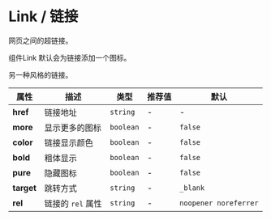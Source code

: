 # Link / 链接

网页之间的超链接。

<ex-code name="ex-link-basic">

组件<g-code>Link</g-code> 默认会为链接添加一个图标。

</ex-code>

<ex-code name="ex-link-more">

另一种风格的链接。

</ex-code>

<ex-footer >

| 属性       | 描述              | 类型      | 推荐值 | 默认                  |
| ---------- | ----------------- | --------- | ------ | --------------------- |
| **href**   | 链接地址          | `string`  | -      | -                     |
| **more**   | 显示更多的图标    | `boolean` | -      | `false`               |
| **color**  | 链接显示颜色      | `boolean` | -      | `false`               |
| **bold**   | 粗体显示          | `boolean` | -      | `false`               |
| **pure**   | 隐藏图标          | `boolean` | -      | `false`               |
| **target** | 跳转方式          | `string`  | -      | `_blank`              |
| **rel**    | 链接的 `rel` 属性 | `string`  | -      | `noopener noreferrer` |

</ex-footer>
